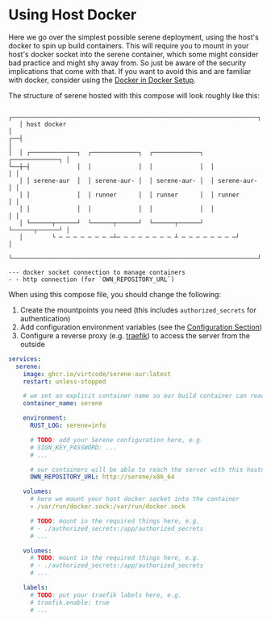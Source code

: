 # Using Host Docker
Here we go over the simplest possible serene deployment, using the host's docker to spin up build containers. This will require you to mount in your host's docker socket into the serene container, which some might consider bad practice and might shy away from. So just be aware of the security implications that come with that. If you want to avoid this and are familiar with docker, consider using the [Docker in Docker Setup](./docker-in-docker.md).

The structure of serene hosted with this compose will look roughly like this:
```
   ┌────────────────────────────────────────────────────────────────────┐
   │ host docker                                                        │
┌──┤                                                                    │
│  │ ┌─────────────┐  ┌─────────────┐  ┌─────────────┐  ┌─────────────┐ │
└──┼─┤             │  │             │  │             │  │             │ │
   │ │ serene-aur  │  │ serene-aur- │  │ serene-aur- │  │ serene-aur- │ │
   │ │             │  │ runner      │  │ runner      │  │ runner      │ │
   │ │             │  │             │  │             │  │             │ │
   │ └──────┬──────┘  └──────┬──────┘  └──────┬──────┘  └──────┬──────┘ │
   │        └ ─ ─ ─ ─ ─ ─ ─ ─┴─ ─ ─ ─ ─ ─ ─ ─ ┴ ─ ─ ─ ─ ─ ─ ─ ─┘        │
   └────────────────────────────────────────────────────────────────────┘

--- docker socket connection to manage containers
- - http connection (for `OWN_REPOSITORY_URL`)
```

When using this compose file, you should change the following:
1. Create the mountpoints you need (this includes `authorized_secrets` for authentication)
2. Add configuration environment variables (see the [Configuration Section](../configuration/readme.md))
3. Configure a reverse proxy (e.g. [traefik](https://github.com/traefik/traefik)) to access the server from the outside

```yaml
services:
  serene:
    image: ghcr.io/virtcode/serene-aur:latest
    restart: unless-stopped

    # we set an explicit container name so our build container can reach it
    container_name: serene

    environment:
      RUST_LOG: serene=info

      # TODO: add your Serene configuration here, e.g.
      # SIGN_KEY_PASSWORD: ...
      # ...

      # our containers will be able to reach the server with this hostname
      OWN_REPOSITORY_URL: http://serene/x86_64

    volumes:
      # here we mount your host docker socket into the container
      - /var/run/docker.sock:/var/run/docker.sock

      # TODO: mount in the required things here, e.g.
      # - ./authorized_secrets:/app/authorized_secrets
      # ...

    volumes:
      # TODO: mount in the required things here, e.g.
      # - ./authorized_secrets:/app/authorized_secrets
      # ...

    labels:
      # TODO: put your traefik labels here, e.g.
      # traefik.enable: true
      # ...
```
